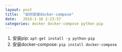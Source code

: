 ```yaml
---
layout: post
title:  "如何安装docker-compose"
date:   2016-1-16 2:23:57
categories: docker docker-compose python pip
---
```



1. 安装pip: `apt-get install -y python-pip`
2. 安装docker-compose: `pip install docker-compose`
